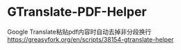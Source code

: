 # GTranslate-PDF-Helper
Google Translate粘贴pdf内容时自动去掉非分段换行  
https://greasyfork.org/en/scripts/38154-gtranslate-helper
